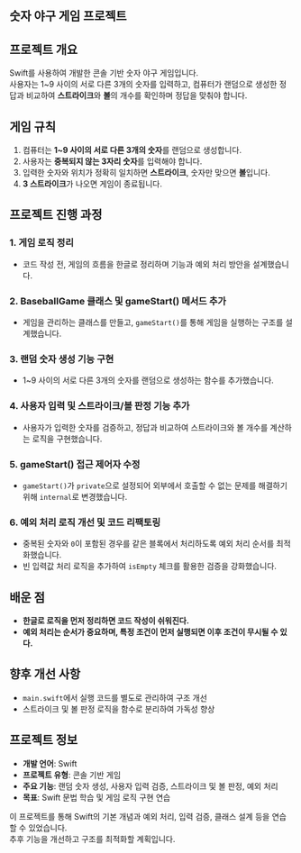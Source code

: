 ## 숫자 야구 게임 프로젝트

## 프로젝트 개요
Swift를 사용하여 개발한 콘솔 기반 숫자 야구 게임입니다.  
사용자는 1~9 사이의 서로 다른 3개의 숫자를 입력하고, 컴퓨터가 랜덤으로 생성한 정답과 비교하여 **스트라이크**와 **볼**의 개수를 확인하며 정답을 맞춰야 합니다.

## 게임 규칙
1. 컴퓨터는 **1~9 사이의 서로 다른 3개의 숫자**를 랜덤으로 생성합니다.
2. 사용자는 **중복되지 않는 3자리 숫자**를 입력해야 합니다.
3. 입력한 숫자와 위치가 정확히 일치하면 **스트라이크**, 숫자만 맞으면 **볼**입니다.
4. **3 스트라이크**가 나오면 게임이 종료됩니다.

## 프로젝트 진행 과정
### 1. 게임 로직 정리
- 코드 작성 전, 게임의 흐름을 한글로 정리하며 기능과 예외 처리 방안을 설계했습니다.

### 2. BaseballGame 클래스 및 gameStart() 메서드 추가
- 게임을 관리하는 클래스를 만들고, `gameStart()`를 통해 게임을 실행하는 구조를 설계했습니다.

### 3. 랜덤 숫자 생성 기능 구현
- 1~9 사이의 서로 다른 3개의 숫자를 랜덤으로 생성하는 함수를 추가했습니다.

### 4. 사용자 입력 및 스트라이크/볼 판정 기능 추가
- 사용자가 입력한 숫자를 검증하고, 정답과 비교하여 스트라이크와 볼 개수를 계산하는 로직을 구현했습니다.

### 5. gameStart() 접근 제어자 수정
- `gameStart()`가 `private`으로 설정되어 외부에서 호출할 수 없는 문제를 해결하기 위해 `internal`로 변경했습니다.

### 6. 예외 처리 로직 개선 및 코드 리팩토링
- 중복된 숫자와 `0`이 포함된 경우를 같은 블록에서 처리하도록 예외 처리 순서를 최적화했습니다.
- 빈 입력값 처리 로직을 추가하여 `isEmpty` 체크를 활용한 검증을 강화했습니다.

## 배운 점
- **한글로 로직을 먼저 정리하면 코드 작성이 쉬워진다.**
- **예외 처리는 순서가 중요하며, 특정 조건이 먼저 실행되면 이후 조건이 무시될 수 있다.**

## 향후 개선 사항
- `main.swift`에서 실행 코드를 별도로 관리하여 구조 개선
- 스트라이크 및 볼 판정 로직을 함수로 분리하여 가독성 향상

## 프로젝트 정보
- **개발 언어**: Swift  
- **프로젝트 유형**: 콘솔 기반 게임  
- **주요 기능**: 랜덤 숫자 생성, 사용자 입력 검증, 스트라이크 및 볼 판정, 예외 처리  
- **목표**: Swift 문법 학습 및 게임 로직 구현 연습  

이 프로젝트를 통해 Swift의 기본 개념과 예외 처리, 입력 검증, 클래스 설계 등을 연습할 수 있었습니다.  
추후 기능을 개선하고 구조를 최적화할 계획입니다.
